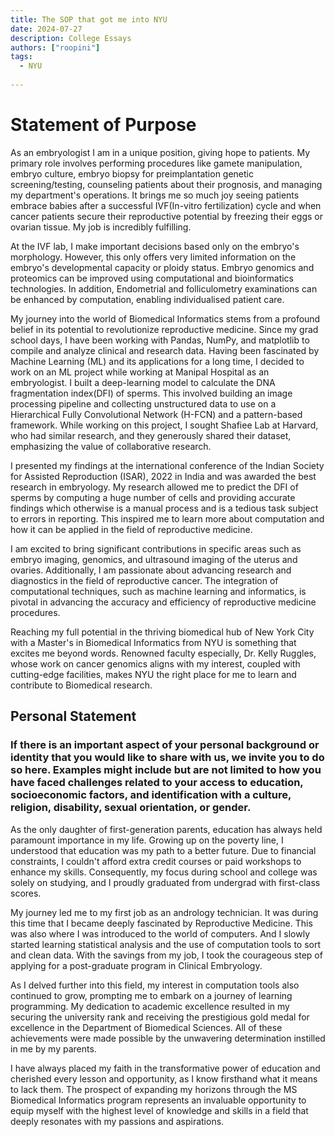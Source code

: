 ```yaml
---
title: The SOP that got me into NYU 
date: 2024-07-27
description: College Essays 
authors: ["roopini"]
tags:
  - NYU
  
---
```

# Statement of Purpose
As an embryologist I am in a unique position, giving hope to patients. My primary role involves performing procedures like gamete manipulation, embryo culture, embryo biopsy for preimplantation genetic screening/testing, counseling patients about their prognosis, and managing my department's operations. It brings me so much joy seeing patients embrace babies after a successful IVF(In-vitro fertilization) cycle and when cancer patients secure their reproductive potential by freezing their eggs or ovarian tissue. My job is incredibly fulfilling. 

At the IVF lab, I make important decisions based only on the embryo's morphology. However, this only offers very limited information on the embryo's developmental capacity or ploidy status. Embryo genomics and proteomics can be improved using computational and bioinformatics technologies. In addition, Endometrial and folliculometry examinations can be enhanced by computation, enabling individualised patient care.

My journey into the world of Biomedical Informatics stems from a profound belief in its potential to revolutionize reproductive medicine. Since my grad school days, I have been working with Pandas, NumPy, and matplotlib to compile and analyze clinical and research data. Having been fascinated by Machine Learning (ML) and its applications for a long time, I decided to work on an ML project while working at Manipal Hospital as an embryologist. I built a deep-learning model to calculate the DNA fragmentation index(DFI) of sperms. This involved building an image processing pipeline and collecting unstructured data to use on a Hierarchical Fully Convolutional Network (H-FCN) and a pattern-based framework. While working on this project, I sought Shafiee Lab at Harvard, who had similar research, and they generously shared their dataset, emphasizing the value of collaborative research.

I presented my findings at the international conference of the Indian Society for Assisted Reproduction (ISAR), 2022 in India and was awarded the best research in embryology. My research allowed me to predict the DFI of sperms by computing a huge number of cells and providing accurate findings which otherwise is a manual process and is a tedious task subject to errors in reporting. This inspired me to learn more about computation and how it can be applied in the field of reproductive medicine. 

I am excited to bring significant contributions in specific areas such as embryo imaging, genomics, and ultrasound imaging of the uterus and ovaries. Additionally, I am passionate about advancing research and diagnostics in the field of reproductive cancer. The integration of computational techniques, such as machine learning and informatics, is pivotal in advancing the accuracy and efficiency of reproductive medicine procedures. 

Reaching my full potential in the thriving biomedical hub of New York City with a Master's in Biomedical Informatics from NYU is something that excites me beyond words. Renowned faculty especially, Dr. Kelly Ruggles, whose work on cancer genomics  aligns with my interest, coupled with cutting-edge facilities, makes NYU the right place for me to learn and contribute to Biomedical research. 


## Personal Statement
### If there is an important aspect of your personal background or identity that you would like to share with us, we invite you to do so here. Examples might include but are not limited to how you have faced challenges related to your access to education, socioeconomic factors, and identification with a culture, religion, disability, sexual orientation, or gender.

As the only daughter of first-generation parents, education has always held paramount importance in my life. Growing up on the poverty line, I understood that education was my path to a better future. Due to financial constraints, I couldn't afford extra credit courses or paid workshops to enhance my skills. Consequently, my focus during school and college was solely on studying, and I proudly graduated from undergrad with first-class scores.

My journey led me to my first job as an andrology technician. It was during this time that I became deeply fascinated by Reproductive Medicine. This was also where I was introduced to the world of computers. And I slowly started learning statistical analysis and the use of computation tools to sort and clean data.  With the savings from my job, I took the courageous step of applying for a post-graduate program in Clinical Embryology.

As I delved further into this field, my interest in computation tools also continued to grow, prompting me to embark on a journey of learning programming. My dedication to academic excellence resulted in my securing the university rank and receiving the prestigious gold medal for excellence in the Department of Biomedical Sciences. All of these achievements were made possible by the unwavering determination instilled in me by my parents.

I have always placed my faith in the transformative power of education and cherished every lesson and opportunity, as I know firsthand what it means to lack them. The prospect of expanding my horizons through the MS Biomedical Informatics program represents an invaluable opportunity to equip myself with the highest level of knowledge and skills in a field that deeply resonates with my passions and aspirations.


